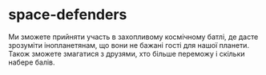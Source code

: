 # space-defenders
Ми зможете прийняти участь в захопливому космічному батлі, де дасте зрозуміти інопланетянам, що вони не бажані гості для нашої планети. Також зможете змагатися з друзями, хто більше переможу і скільки набере балів.
